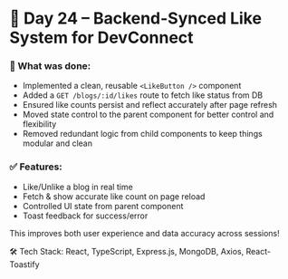 # 🚀 Day 24 – Backend-Synced Like System for DevConnect

### 🎯 What was done:

- Implemented a clean, reusable `<LikeButton />` component
- Added a `GET /blogs/:id/likes` route to fetch like status from DB
- Ensured like counts persist and reflect accurately after page refresh
- Moved state control to the parent component for better control and flexibility
- Removed redundant logic from child components to keep things modular and clean

### ✅ Features:

- Like/Unlike a blog in real time
- Fetch & show accurate like count on page reload
- Controlled UI state from parent component
- Toast feedback for success/error

This improves both user experience and data accuracy across sessions!

🛠 Tech Stack: React, TypeScript, Express.js, MongoDB, Axios, React-Toastify

